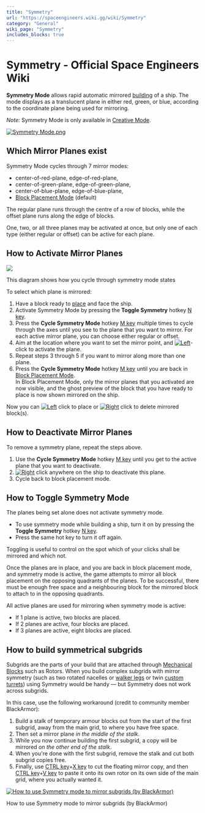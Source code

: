 ```yaml
---
title: "Symmetry"
url: "https://spaceengineers.wiki.gg/wiki/Symmetry"
category: "General"
wiki_page: "Symmetry"
includes_blocks: true
---
```


# Symmetry - Official Space Engineers Wiki

**Symmetry Mode** allows rapid automatic mirrored [building](https://spaceengineers.wiki.gg/wiki/Building "Building") of a ship. The mode displays as a translucent plane in either red, green, or blue, according to the coordinate plane being used for mirroring.

_Note:_ Symmetry Mode is only available in [Creative Mode](https://spaceengineers.wiki.gg/wiki/Creative_Mode "Creative Mode").

[![Symmetry Mode.png](https://spaceengineers.wiki.gg/images/thumb/Symmetry_Mode.png/320px-Symmetry_Mode.png?9cbcb5)](https://spaceengineers.wiki.gg/wiki/File:Symmetry_Mode.png)

## Which Mirror Planes exist

Symmetry Mode cycles through 7 mirror modes:

*   center-of-red-plane, edge-of-red-plane,
*   center-of-green-plane, edge-of-green-plane,
*   center-of-blue-plane, edge-of-blue-plane,
*   [Block Placement Mode](https://spaceengineers.wiki.gg/wiki/Block_Placement_Mode "Block Placement Mode") (default)

The regular plane runs through the centre of a row of blocks, while the offset plane runs along the edge of blocks.

One, two, or all three planes may be activated at once, but only one of each type (either regular or offset) can be active for each plane.

## How to Activate Mirror Planes

[![](https://spaceengineers.wiki.gg/images/thumb/Symmetry-mode.png/320px-Symmetry-mode.png?8fa0bc)](https://spaceengineers.wiki.gg/wiki/File:Symmetry-mode.png)

This diagram shows how you cycle through symmetry mode states

To select which plane is mirrored:

1.  Have a block ready to [place](https://spaceengineers.wiki.gg/wiki/Block_Placement_Mode "Block Placement Mode") and face the ship.
2.  Activate Symmetry Mode by pressing the **Toggle Symmetry** hotkey [N key](https://spaceengineers.wiki.gg/wiki/Key_Bindings "Key Bindings").
3.  Press the **Cycle Symmetry Mode** hotkey [M key](https://spaceengineers.wiki.gg/wiki/Key_Bindings "Key Bindings") multiple times to cycle through the axes until you see to the plane that you want to mirror. For each active mirror plane, you can choose either regular or offset.
4.  Aim at the location where you want to set the mirror point, and [![Left](https://commons.wiki.gg/images/thumb/Keyboard_White_Mouse_Left.png/20px-Keyboard_White_Mouse_Left.png?c1a406)](https://spaceengineers.wiki.gg/wiki/File:Keyboard_White_Mouse_Left.png "Left")\-click to activate the plane.
5.  Repeat steps 3 through 5 if you want to mirror along more than one plane.
6.  Press the **Cycle Symmetry Mode** hotkey [M key](https://spaceengineers.wiki.gg/wiki/Key_Bindings "Key Bindings") until you are back in [Block Placement Mode](https://spaceengineers.wiki.gg/wiki/Block_Placement_Mode "Block Placement Mode").  
    In Block Placement Mode, only the mirror planes that you activated are now visible, and the ghost preview of the block that you have ready to place is now shown mirrored on the ship.

Now you can [![Left](https://commons.wiki.gg/images/thumb/Keyboard_White_Mouse_Left.png/20px-Keyboard_White_Mouse_Left.png?c1a406)](https://spaceengineers.wiki.gg/wiki/File:Keyboard_White_Mouse_Left.png "Left") click to place or [![Right](https://commons.wiki.gg/images/thumb/Keyboard_White_Mouse_Right.png/20px-Keyboard_White_Mouse_Right.png?3581de)](https://spaceengineers.wiki.gg/wiki/File:Keyboard_White_Mouse_Right.png "Right") click to delete mirrored block(s).

## How to Deactivate Mirror Planes

To remove a symmetry plane, repeat the steps above.

1.  Use the **Cycle Symmetry Mode** hotkey [M key](https://spaceengineers.wiki.gg/wiki/Key_Bindings "Key Bindings") until you get to the active plane that you want to deactivate.
2.  [![Right](https://commons.wiki.gg/images/thumb/Keyboard_White_Mouse_Right.png/20px-Keyboard_White_Mouse_Right.png?3581de)](https://spaceengineers.wiki.gg/wiki/File:Keyboard_White_Mouse_Right.png "Right") click anywhere on the ship to deactivate this plane.
3.  Cycle back to block placement mode.

## How to Toggle Symmetry Mode

The planes being set alone does not activate symmetry mode.

*   To use symmetry mode while building a ship, turn it on by pressing the **Toggle Symmetry** hotkey [N key](https://spaceengineers.wiki.gg/wiki/Key_Bindings "Key Bindings").
*   Press the same hot key to turn it off again.

Toggling is useful to control on the spot which of your clicks shall be mirrored and which not.

Once the planes are in place, and you are back in block placement mode, and symmetry mode is active, the game attempts to mirror all block placement on the opposing quadrants of the planes. To be successful, there must be enough free space and a neighbouring block for the mirrored block to attach to in the opposing quadrants.

All active planes are used for mirroring when symmetry mode is active:

*   If 1 plane is active, two blocks are placed.
*   If 2 planes are active, four blocks are placed.
*   If 3 planes are active, eight blocks are placed.

## How to build symmetrical subgrids

Subgrids are the parts of your build that are attached through [Mechanical Blocks](https://spaceengineers.wiki.gg/wiki/Mechanical_Blocks "Mechanical Blocks") such as Rotors. When you build complex subgrids with mirror symmetry (such as two rotated nacelles or [walker legs](https://spaceengineers.wiki.gg/wiki/Walker "Walker") or twin [custom turrets](https://spaceengineers.wiki.gg/wiki/Custom_Turret_Controller "Custom Turret Controller")) using Symmetry would be handy — but Symmetry does not work across subgrids.

In this case, use the following workaround (credit to community member BlackArmor):

1.  Build a stalk of temporary armour blocks out from the start of the first subgrid, away from the main grid, to where you have free space.
2.  Then set a mirror plane _in the middle of the stalk_.
3.  While you now continue building the first subgrid, a copy will be mirrored _on the other end of the stalk_.
4.  When you're done with the first subgrid, remove the stalk and cut both subgrid copies free.
5.  Finally, use [CTRL key](https://spaceengineers.wiki.gg/wiki/Key_Bindings "Key Bindings")+[X key](https://spaceengineers.wiki.gg/wiki/Key_Bindings "Key Bindings") to cut the floating mirror copy, and then [CTRL key](https://spaceengineers.wiki.gg/wiki/Key_Bindings "Key Bindings")+[V key](https://spaceengineers.wiki.gg/wiki/Key_Bindings "Key Bindings") to paste it onto its own rotor on its own side of the main grid, where you actually wanted it.

[![How to use Symmetry mode to mirror subgrids (by BlackArmor)](https://spaceengineers.wiki.gg/images/thumb/Symmetry-mode-subgrids.png/320px-Symmetry-mode-subgrids.png?cb2176)](https://spaceengineers.wiki.gg/wiki/File:Symmetry-mode-subgrids.png)

How to use Symmetry mode to mirror subgrids (by BlackArmor)
